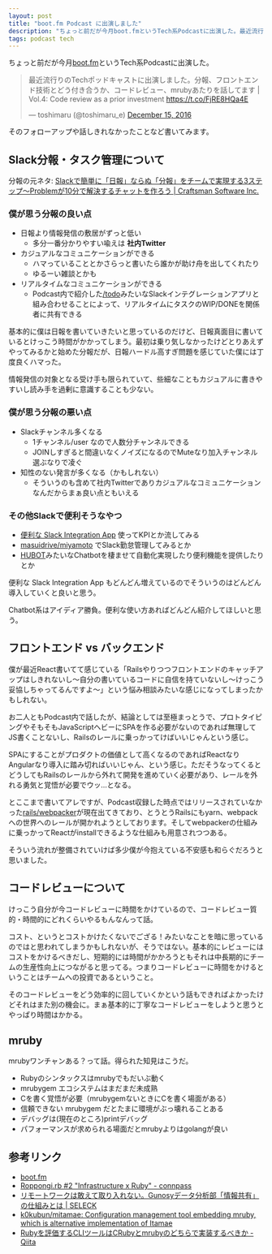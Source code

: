 ```yaml
---
layout: post
title: "boot.fm Podcast に出演しました"
description: "ちょっと前だが今月boot.fmというTech系Podcastに出演した。最近流行りのTechポッドキャストに出演しました。分報、フロントエンド技術とどう付き合うか、コードレビュー、mrubyあたりを話してます | Vol.4: Code review as a prior investment そのフォローアップや話しきれなかったことなど書いてみます。"
tags: podcast tech
---
```


ちょっと前だが今月[boot.fm](https://bootfm.github.io/)というTech系Podcastに出演した。

<blockquote class="twitter-tweet" data-lang="en"><p lang="ja" dir="ltr">最近流行りのTechポッドキャストに出演しました。分報、フロントエンド技術とどう付き合うか、コードレビュー、mrubyあたりを話してます | Vol.4: Code review as a prior investment <a href="https://t.co/FjRE8HQa4E">https://t.co/FjRE8HQa4E</a></p>&mdash; toshimaru (@toshimaru_e) <a href="https://twitter.com/toshimaru_e/status/809544891696939009">December 15, 2016</a></blockquote>
<script async src="//platform.twitter.com/widgets.js" charset="utf-8"></script>

そのフォローアップや話しきれなかったことなど書いてみます。

## Slack分報・タスク管理について

分報の元ネタ: [Slackで簡単に「日報」ならぬ「分報」をチームで実現する3ステップ〜Problemが10分で解決するチャットを作ろう \| Craftsman Software Inc.](http://c16e.com/1511101558/)

### 僕が思う分報の良い点

- 日報より情報発信の敷居がずっと低い
  - 多分一番分かりやすい喩えは **社内Twitter**
- カジュアルなコミュニケーションができる
  - ハマっていることとかさらっと書いたら誰かが助け舟を出してくれたり
  - ゆるーい雑談とかも
- リアルタイムなコミュニケーションができる
  - Podcast内で紹介した[/todo](https://toshi.slack.com/apps/A0HBTUUPK--todo)みたいなSlackインテグレーションアプリと組み合わせることによって、リアルタイムにタスクのWIP/DONEを関係者に共有できる

基本的に僕は日報を書いていきたいと思っているのだけど、日報真面目に書いているとけっこう時間がかかってしまう。最初は乗り気しなかったけどとりあえずやってみるかと始めた分報だが、日報ハードル高すぎ問題を感じていた僕には丁度良くハマった。

情報発信の対象となる受け手も限られていて、些細なこともカジュアルに書きやすいし読み手を過剰に意識することも少ない。

### 僕が思う分報の悪い点

- Slackチャンネル多くなる
  - 1チャンネル/user なので人数分チャンネルできる
  - JOINしすぎると間違いなくノイズになるのでMuteなり加入チャンネル選ぶなりで凌ぐ
- 知性のない発言が多くなる（かもしれない）
  - そういうのも含めて社内Twitterでありカジュアルなコミュニケーションなんだからまぁ良い点ともいえる

### その他Slackで便利そうなやつ

- [便利な Slack Integration App](https://toshi.slack.com/apps/category/At0G5YTKU2-analytics) 使ってKPIとか流してみる
- [masuidrive/miyamoto](https://github.com/masuidrive/miyamoto) でSlack勤怠管理してみるとか
- [HUBOT](https://hubot.github.com/)みたいなChatbotを棲ませて自動化実現したり便利機能を提供したりとか

便利な Slack Integration App もどんどん増えているのでそういうのはどんどん導入していくと良いと思う。

Chatbot系はアイディア勝負。便利な使い方あればどんどん紹介してほしいと思う。

## フロントエンド vs バックエンド

僕が最近React書いてて感じている「Railsやりつつフロントエンドのキャッチアップはしきれないし〜自分の書いているコードに自信を持ていないし〜けっこう妥協しちゃってるんですよ〜」という悩み相談みたいな感じになってしまったかもしれない。

お二人ともPodcast内で話したが、結論としては至極まっとうで、プロトタイピングやそもそもJavaScriptヘビーにSPAを作る必要がないのであれば無理してJS書くことないし、Railsのレールに乗っかってけばいいじゃんという感じ。

SPAにすることがプロダクトの価値として高くなるのであればReactなりAngularなり導入に踏み切ればいいじゃん、という感じ。ただそうなってくるとどうしてもRailsのレールから外れて開発を進めていく必要があり、レールを外れる勇気と覚悟が必要でウッ...となる。

とここまで書いてアレですが、Podcast収録した時点ではリリースされていなかった[rails/webpacker](https://github.com/rails/webpacker)が現在出てきており、とうとうRailsにもyarn、webpackへの世界へのレールが開かれようとしております。そしてwebpackerの仕組みに乗っかってReactがinstallできるような仕組みも用意されつつある。

そういう流れが整備されていけば多少僕が今抱えている不安感も和らぐだろうと思いました。

## コードレビューについて

けっこう自分が今コードレビューに時間をかけているので、コードレビュー質的・時間的にどれくらいやるもんなんって話。

コスト、というとコストかけたくないでござる！みたいなことを暗に思っているのではと思われてしまうかもしれないが、そうではない。基本的にレビューにはコストをかけるべきだし、短期的には時間がかかろうともそれは中長期的にチームの生産性向上につながると思ってる。つまりコードレビューに時間をかけるということはチームへの投資であるということ。

そのコードレビューをどう効率的に回していくかという話もできればよかったけどそれはまた別の機会に。まぁ基本的に丁寧なコードレビューをしようと思うとやっぱり時間はかかる。

## mruby

mrubyワンチャンある？って話。得られた知見はこうだ。

- Rubyのシンタックスはmrubyでもだいぶ動く
- mrubygem エコシステムはまだまだ未成熟
- Cを書く覚悟が必要（mrubygemないときにCを書く場面がある）
- 信頼できない mrubygem だとたまに環境がぶっ壊れることある
- デバッグは(現在のところ)printデバッグ
- パフォーマンスが求められる場面だとmrubyよりはgolangが良い

## 参考リンク

- [boot.fm](https://bootfm.github.io/)
- [Roppongi.rb #2 "Infrastructure x Ruby" - connpass](https://roppongirb.connpass.com/event/42633/)
- [リモートワークは敢えて取り入れない。Gunosyデータ分析部「情報共有」の仕組みとは \| SELECK](https://seleck.cc/822)
- [k0kubun/mitamae: Configuration management tool embedding mruby, which is alternative implementation of Itamae](https://github.com/k0kubun/mitamae)
- [Rubyを評価するCLIツールはCRubyとmrubyのどちらで実装するべきか - Qiita](http://qiita.com/k0kubun/items/3995d3b730b63ef67c56)
